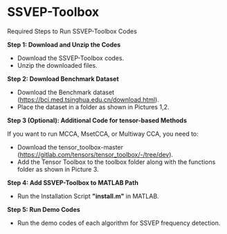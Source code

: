 # SSVEP-Toolbox
Required Steps to Run SSVEP-Toolbox Codes

**Step 1: Download and Unzip the Codes**
- Download the SSVEP-Toolbox codes.
-  Unzip the downloaded files.

**Step 2: Download Benchmark Dataset**
- Download the Benchmark dataset (https://bci.med.tsinghua.edu.cn/download.html). 
- Place the dataset in a folder as shown in Pictures 1,2.

**Step 3 (Optional): Additional Code for tensor-based Methods**

If you want to run MCCA, MsetCCA, or Multiway CCA, you need to:
- Download the tensor_toolbox-master (https://gitlab.com/tensors/tensor_toolbox/-/tree/dev). 
- Add the Tensor Toolbox to the toolbox folder along with the functions folder as shown in Picture 3.

**Step 4: Add SSVEP-Toolbox to MATLAB Path**
- Run the Installation Script **"install.m"** in MATLAB.

**Step 5: Run Demo Codes**
- Run the demo codes of each algorithm for SSVEP frequency detection.
